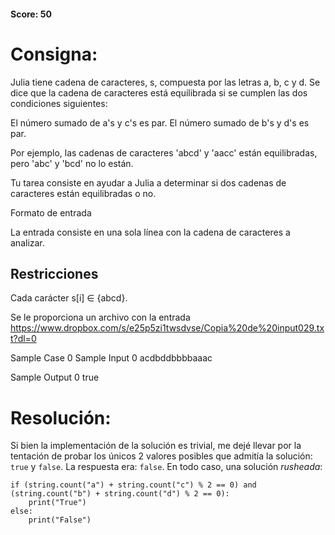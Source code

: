#### Score: 50

# Consigna:
Julia tiene cadena de caracteres, s, compuesta por las letras a, b, c y d. Se dice que la cadena de caracteres está equilibrada si se cumplen las dos condiciones siguientes:
 
El número sumado de a's y c's es par.
El número sumado de b's y d's es par.

Por ejemplo, las cadenas de caracteres 'abcd' y 'aacc' están equilibradas, pero 'abc' y 'bcd' no lo están.

Tu tarea consiste en ayudar a Julia a determinar si dos cadenas de caracteres están equilibradas o no.
 
Formato de entrada 

La entrada consiste en una sola línea con la cadena de caracteres a analizar.

## Restricciones
Cada carácter s[i] ∈ {abcd}.

Se le proporciona un archivo con la entrada https://www.dropbox.com/s/e25p5zi1twsdvse/Copia%20de%20input029.txt?dl=0
 
Sample Case 0
Sample Input 0
acdbddbbbbaaac
 
Sample Output 0
true

# Resolución:
Si bien la implementación de la solución es trivial, me dejé llevar por la tentación de probar los únicos 2 valores posibles que admitía la solución: ```true``` y ```false```.
La respuesta era: ```false```. En todo caso, una solución _rusheada_:
```
if (string.count("a") + string.count("c") % 2 == 0) and (string.count("b") + string.count("d") % 2 == 0):
    print("True")
else:
    print("False")
```
